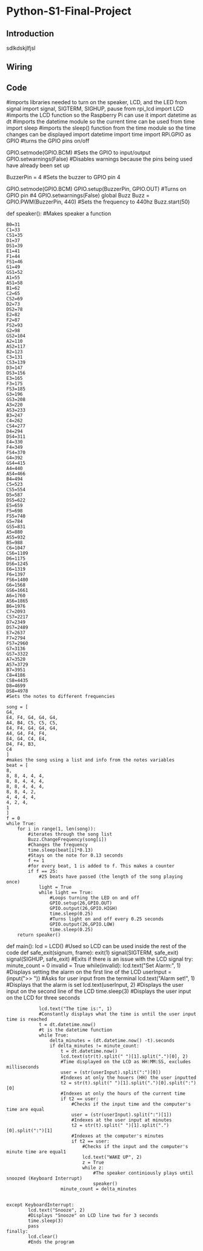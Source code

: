 # Python-S1-Final-Project


## Introduction
sdlkdskjlfjsl

## Wiring

## Code
#imports libraries needed to turn on the speaker, LCD, and the LED
from signal import signal, SIGTERM, SIGHUP, pause
from rpi_lcd import LCD
#imports the LCD function so the Raspberry Pi can use it
import datetime as dt
#imports the datetime module so the current time can be used
from time import sleep
#imports the sleep() function from the time module so the time changes can be displayed
import datetime
import time
import RPi.GPIO as GPIO
#turns the GPIO pins on/off

GPIO.setmode(GPIO.BCM)
#Sets the GPIO to input/output
GPIO.setwarnings(False)
#Disables warnings because the pins being used have already been set up

BuzzerPin = 4
#Sets the buzzer to GPIO pin 4

GPIO.setmode(GPIO.BCM)
GPIO.setup(BuzzerPin, GPIO.OUT)
#Turns on GPIO pin #4
GPIO.setwarnings(False)
global Buzz
Buzz = GPIO.PWM(BuzzerPin, 440)
#Sets the frequency to 440hz
Buzz.start(50)

def speaker():
#Makes speaker a function


    B0=31
    C1=33
    CS1=35
    D1=37
    DS1=39
    E1=41
    F1=44
    FS1=46
    G1=49
    GS1=52
    A1=55
    AS1=58
    B1=62
    C2=65
    CS2=69
    D2=73
    DS2=78
    E2=82
    F2=87
    FS2=93
    G2=98
    GS2=104
    A2=110
    AS2=117
    B2=123
    C3=131
    CS3=139
    D3=147
    DS3=156
    E3=165
    F3=175
    FS3=185
    G3=196
    GS3=208
    A3=220
    AS3=233
    B3=247
    C4=262
    CS4=277
    D4=294
    DS4=311
    E4=330
    F4=349
    FS4=370
    G4=392
    GS4=415
    A4=440
    AS4=466
    B4=494
    C5=523
    CS5=554
    D5=587
    DS5=622
    E5=659
    F5=698
    FS5=740
    G5=784
    GS5=831
    A5=880
    AS5=932
    B5=988
    C6=1047
    CS6=1109
    D6=1175
    DS6=1245
    E6=1319
    F6=1397
    FS6=1480
    G6=1568
    GS6=1661
    A6=1760
    AS6=1865
    B6=1976
    C7=2093
    CS7=2217
    D7=2349
    DS7=2489
    E7=2637
    F7=2794
    FS7=2960
    G7=3136
    GS7=3322
    A7=3520
    AS7=3729
    B7=3951
    C8=4186
    CS8=4435
    D8=4699
    DS8=4978
    #Sets the notes to different frequencies

    song = [
    G4,
    E4, F4, G4, G4, G4,
    A4, B4, C5, C5, C5,
    E4, F4, G4, G4, G4,
    A4, G4, F4, F4,
    E4, G4, C4, E4,
    D4, F4, B3,
    C4
    ]
    #makes the song using a list and info from the notes variables
    beat = [
    8,
    8, 8, 4, 4, 4,
    8, 8, 4, 4, 4,
    8, 8, 4, 4, 4,
    8, 8, 4, 2,
    4, 4, 4, 4,
    4, 2, 4,
    1
    ]
    f = 0
    while True:
        for i in range(1, len(song)):
            #iterates through the song list
            Buzz.ChangeFrequency(song[i])
            #Changes the frequency
            time.sleep(beat[i]*0.13)
            #Stays on the note for 0.13 seconds
            f += 1
            #for every beat, 1 is added to f. This makes a counter
            if f == 25:
                #25 beats have passed (the length of the song playing once)
                light = True
                while light == True:
                    #Loops turning the LED on and off
                    GPIO.setup(26,GPIO.OUT)
                    GPIO.output(26,GPIO.HIGH)
                    time.sleep(0.25)
                    #Turns light on and off every 0.25 seconds
                    GPIO.output(26,GPIO.LOW)
                    time.sleep(0.25)
        return speaker()

def main():
    lcd = LCD()
    #Used so LCD can be used inside the rest of the code
    def safe_exit(signum, frame):
        exit(1)
    signal(SIGTERM, safe_exit)
    signal(SIGHUP, safe_exit)
    #Exits if there is an issue with the LCD signal
    try:
            minute_count = 0
            invalid = True
            while(invalid):
                lcd.text("Set Alarm:", 1)
                #Displays setting the alarm on the first line of the LCD
                userInput = (input(">> "))
                #Asks for user input from the terminal
                lcd.text("Alarm set!", 1)
                #Displays that the alarm is set
                lcd.text(userInput, 2)
                #Displays the user input on the second line of the LCD
                time.sleep(3)
                #Displays the user input on the LCD for three seconds

                lcd.text("The time is:", 1)
                #Constantly displays what the time is until the user input time is reached
                t = dt.datetime.now()
                #t is the datetime function
                while True:
                    delta_minutes = (dt.datetime.now() -t).seconds
                    if delta_minutes != minute_count:
                        t = dt.datetime.now()
                        lcd.text(str(t).split(" ")[1].split(".")[0], 2)
                        #Time displayed on the LCD as HH:MM:SS, excludes milliseconds
                        user = (str(userInput).split(":")[0])
                        #Indexes at only the houers (HH) the user inputted
                        t2 = str(t).split(" ")[1].split(".")[0].split(":")[0]
                        #Indexes at only the hours of the current time
                        if t2 == user:
                            #Checks if the input time and the computer's time are equal
                            user = (str(userInput).split(":")[1])
                            #Indexes at the user input at minutes
                            t2 = str(t).split(" ")[1].split(".")[0].split(":")[1]
                            #Indexes at the computer's minutes
                            if t2 == user:
                                #Checks if the input and the computer's minute time are equal1
                                lcd.text("WAKE UP", 2)
                                z = True
                                while z:
                                    #The speaker continiously plays until snoozed (Keyboard Interrupt)
                                    speaker()
                        minute_count = delta_minutes


    except KeyboardInterrupt:
            lcd.text("Snooze", 2)
            #Displays "Snooze" on LCD line two for 3 seconds
            time.sleep(3)
            pass
    finally:
            lcd.clear()
            #Ends the program
